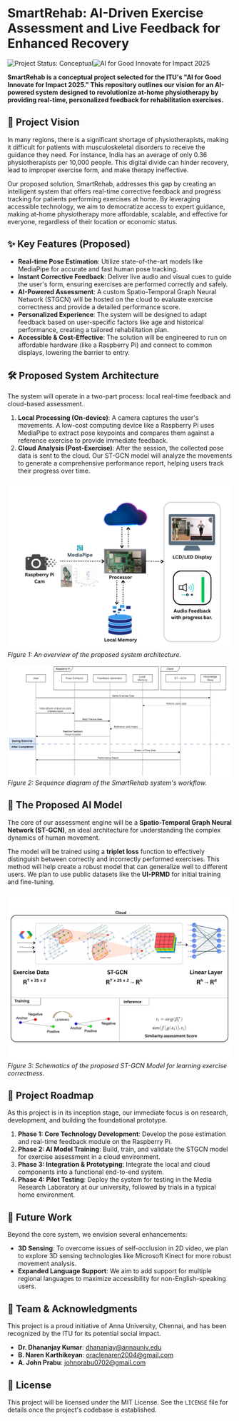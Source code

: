 # SmartRehab: AI-Driven Exercise Assessment and Live Feedback for Enhanced Recovery

![Project Status: Conceptual](https://img.shields.io/badge/status-conceptual-blue.svg)![AI for Good Innovate for Impact 2025](https://img.shields.io/badge/ITU%20AI%20for%20Good-Selected%20Project-brightgreen.svg)

**SmartRehab is a conceptual project selected for the ITU's "AI for Good Innovate for Impact 2025." This repository outlines our vision for an AI-powered system designed to revolutionize at-home physiotherapy by providing real-time, personalized feedback for rehabilitation exercises.**

## 📝 Project Vision

In many regions, there is a significant shortage of physiotherapists, making it difficult for patients with musculoskeletal disorders to receive the guidance they need. For instance, India has an average of only 0.36 physiotherapists per 10,000 people. This digital divide can hinder recovery, lead to improper exercise form, and make therapy ineffective.

Our proposed solution, SmartRehab, addresses this gap by creating an intelligent system that offers real-time corrective feedback and progress tracking for patients performing exercises at home. By leveraging accessible technology, we aim to democratize access to expert guidance, making at-home physiotherapy more affordable, scalable, and effective for everyone, regardless of their location or economic status.

## ✨ Key Features (Proposed)

*   **Real-time Pose Estimation**: Utilize state-of-the-art models like MediaPipe for accurate and fast human pose tracking.
*   **Instant Corrective Feedback**: Deliver live audio and visual cues to guide the user's form, ensuring exercises are performed correctly and safely.
*   **AI-Powered Assessment**: A custom Spatio-Temporal Graph Neural Network (STGCN) will be hosted on the cloud to evaluate exercise correctness and provide a detailed performance score.
*   **Personalized Experience**: The system will be designed to adapt feedback based on user-specific factors like age and historical performance, creating a tailored rehabilitation plan.
*   **Accessible & Cost-Effective**: The solution will be engineered to run on affordable hardware (like a Raspberry Pi) and connect to common displays, lowering the barrier to entry.

## 🛠️ Proposed System Architecture

The system will operate in a two-part process: local real-time feedback and cloud-based assessment.

1.  **Local Processing (On-device)**: A camera captures the user's movements. A low-cost computing device like a Raspberry Pi uses MediaPipe to extract pose keypoints and compares them against a reference exercise to provide immediate feedback.
2.  **Cloud Analysis (Post-Exercise)**: After the session, the collected pose data is sent to the cloud. Our ST-GCN model will analyze the movements to generate a comprehensive performance report, helping users track their progress over time.

![System Overview](https://github.com/John-Prabu-A/Smart-Rehab-AI/blob/main/figures/dia1_itu_v5.png)
*Figure 1: An overview of the proposed system architecture.*

![Sequence Diagram](https://github.com/John-Prabu-A/Smart-Rehab-AI/blob/main/figures/sequence_diagram_itu_v8.drawio.png)
*Figure 2: Sequence diagram of the SmartRehab system's workflow.*

## 🧠 The Proposed AI Model

The core of our assessment engine will be a **Spatio-Temporal Graph Neural Network (ST-GCN)**, an ideal architecture for understanding the complex dynamics of human movement.

The model will be trained using a **triplet loss** function to effectively distinguish between correctly and incorrectly performed exercises. This method will help create a robust model that can generalize well to different users. We plan to use public datasets like the **UI-PRMD** for initial training and fine-tuning.

![ST-GCN Model](https://github.com/John-Prabu-A/Smart-Rehab-AI/blob/main/figures/itu_dia2_v5.png)
*Figure 3: Schematics of the proposed ST-GCN Model for learning exercise correctness.*

## 🚀 Project Roadmap

As this project is in its inception stage, our immediate focus is on research, development, and building the foundational prototype.

1.  **Phase 1: Core Technology Development**: Develop the pose estimation and real-time feedback module on the Raspberry Pi.
2.  **Phase 2: AI Model Training**: Build, train, and validate the STGCN model for exercise assessment in a cloud environment.
3.  **Phase 3: Integration & Prototyping**: Integrate the local and cloud components into a functional end-to-end system.
4.  **Phase 4: Pilot Testing**: Deploy the system for testing in the Media Research Laboratory at our university, followed by trials in a typical home environment.

## 🔮 Future Work

Beyond the core system, we envision several enhancements:

*   **3D Sensing**: To overcome issues of self-occlusion in 2D video, we plan to explore 3D sensing technologies like Microsoft Kinect for more robust movement analysis.
*   **Expanded Language Support**: We aim to add support for multiple regional languages to maximize accessibility for non-English-speaking users.

## 👥 Team & Acknowledgments

This project is a proud initiative of Anna University, Chennai, and has been recognized by the ITU for its potential social impact.

*   **Dr. Dhananjay Kumar**: [dhananjay@annauniv.edu](mailto:dhananjay@annauniv.edu)
*   **B. Naren Karthikeyan**: [oraclenaren2004@gmail.com](mailto:oraclenaren2004@gmail.com)
*   **A. John Prabu**: [johnprabu0702@gmail.com](mailto:johnprabu0702@gmail.com)

## 📄 License

This project will be licensed under the MIT License. See the `LICENSE` file for details once the project's codebase is established.
